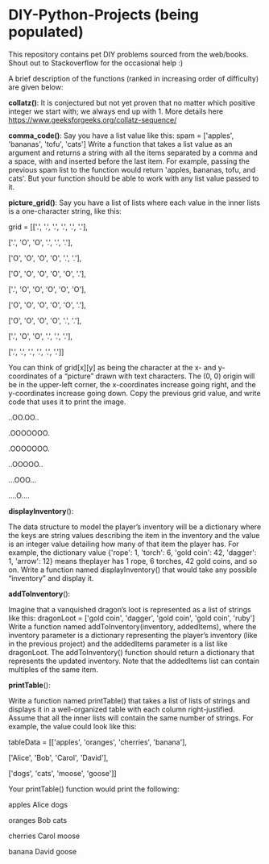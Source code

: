 # DIY-Python-Projects (being populated)
This repository contains pet DIY problems sourced from the web/books. Shout out to Stackoverflow for the occasional help :) 

A brief description of the functions (ranked in increasing order of difficulty) are given below:

**collatz()**: 
It is conjectured but not yet proven that no matter which positive integer we start with; we always end up with 1.
More details here https://www.geeksforgeeks.org/collatz-sequence/

**comma_code()**: 
Say you have a list value like this: spam = ['apples', 'bananas', 'tofu', 'cats']
Write a function that takes a list value as an argument and returns a string with all the items separated by a comma and 
a space, with and inserted before the last item. For example, passing the previous spam list to the function would return 
'apples, bananas, tofu, and cats'. But your function should be able to work with any list value passed to it.

**picture_grid()**:
Say you have a list of lists where each value in the inner lists is a one-character string, like this:

grid = [['.', '.', '.', '.', '.', '.'],

['.', 'O', 'O', '.', '.', '.'],

['O', 'O', 'O', 'O', '.', '.'],

['O', 'O', 'O', 'O', 'O', '.'],

['.', 'O', 'O', 'O', 'O', 'O'],

['O', 'O', 'O', 'O', 'O', '.'],

['O', 'O', 'O', 'O', '.', '.'],

['.', 'O', 'O', '.', '.', '.'],

['.', '.', '.', '.', '.', '.']]

You can think of grid[x][y] as being the character at the x- and y-coordinates of a “picture” drawn with text characters. The (0, 0) origin will be in the upper-left corner, the x-coordinates increase going right, and the y-coordinates increase going down. Copy the previous grid value, and write code that uses it to print the image.

..OO.OO..

.OOOOOOO.

.OOOOOOO.

..OOOOO..

...OOO...

....O....

**displayInventory**():

The data structure to model the player’s inventory will be a dictionary where the keys are string values describing the item 
in the inventory and the value is an integer value detailing how many of that item the player has. For example, the dictionary 
value {'rope': 1, 'torch': 6, 'gold coin': 42, 'dagger': 1, 'arrow': 12} means theplayer has 1 rope, 6 torches, 42 gold coins,
and so on. Write a function named displayInventory() that would take any possible “inventory” and display it.

**addToInventory**():

Imagine that a vanquished dragon’s loot is represented as a list of strings like this:
dragonLoot = ['gold coin', 'dagger', 'gold coin', 'gold coin', 'ruby']
Write a function named addToInventory(inventory, addedItems), where the inventory parameter is a dictionary representing the 
player’s inventory (like in the previous project) and the addedItems parameter is a list like dragonLoot. The addToInventory()
function should return a dictionary that represents the updated inventory. Note that the addedItems list can contain multiples 
of the same item.

**printTable**():

Write a function named printTable() that takes a list of lists of strings and displays it in a well-organized table with each column right-justified. Assume that all the inner lists will contain the same number of strings.
For example, the value could look like this:

tableData = [['apples', 'oranges', 'cherries', 'banana'],

['Alice', 'Bob', 'Carol', 'David'],

['dogs', 'cats', 'moose', 'goose']]

Your printTable() function would print the following:

apples Alice dogs

oranges Bob cats

cherries Carol moose

banana David goose
